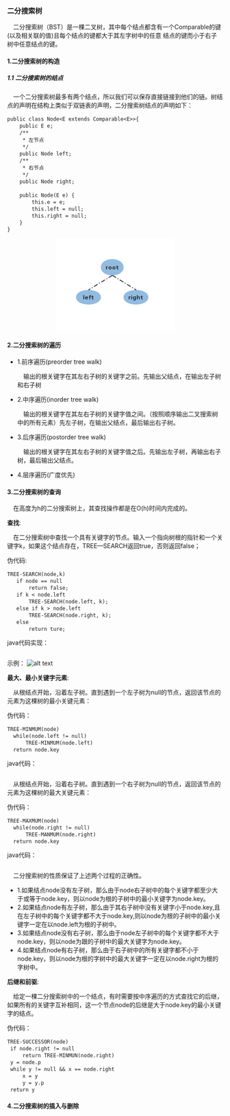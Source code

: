  ### 二分搜索树
 &ensp;&ensp;二分搜索树（BST）是一棵二叉树，其中每个结点都含有一个Comparable的键(以及相关联的值)且每个结点的键都大于其左字树中的任意
 结点的键而小于右子树中任意结点的键。
#### 1.二分搜索树的构造
##### 1.1 二分搜索树的结点
&ensp;&ensp;一个二分搜索树最多有两个结点，所以我们可以保存直接链接到他们的链。树结点的声明在结构上类似于双链表的声明，二分搜索树结点的声明如下：
```
public class Node<E extends Comparable<E>>{
    public E e;
    /**
     * 左节点
     */
    public Node left;
    /**
     * 右节点
     */
    public Node right;

    public Node(E e) {
        this.e = e;
        this.left = null;
        this.right = null;
    }
}
```

<div align="center">
     <img src="https://github.com/FunCheney/data-structure/blob/master/src/main/java/com/fchen/datastructure/tree/image/node.jpg">
  </div>
  
#### 2.二分搜索树的遍历
* 1.前序遍历(preorder tree walk)

   &ensp;&ensp;输出的根关键字在其左右子树的关键字之前。先输出父结点，在输出左子树和右子树
* 2.中序遍历(inorder tree walk)

   &ensp;&ensp;输出的根关键字在其左右子树的关键字值之间。（按照顺序输出二叉搜索树中的所有元素）先左子树，在输出父结点，最后输出右子树。
* 3.后序遍历(postorder tree walk)

   &ensp;&ensp;输出的根关键字在其左右子树的关键字值之后。先输出左子树，再输出右子树，最后输出父结点。

* 4.层序遍历(广度优先)

 #### 3.二分搜索树的查询
 &ensp;&ensp;在高度为h的二分搜索树上，其查找操作都是在O(h)时间内完成的。
 
**查找**:
 
 &ensp;&ensp;在二分搜索树中查找一个具有关键字的节点。输入一个指向树根的指针和一个关键字k，如果这个结点存在，TREE—SEARCH返回true，否则返回false；
 
 伪代码:
 ```$xslt
TREE-SEARCH(node,k)
    if node == null
        return false;
    if k < node.left
        TREE-SEARCH(node.left, k);
    else if k > node.left
        TREE-SEARCH(node.right, k);
    else 
        return ture; 
```
 java代码实现：
 ```$xslt

```
示例：
 ![alt text](./linkedlist/data-mapper.png "Data Mapper")
 
 **最大、最小关键字元素**:
 
 &ensp;&ensp;从根结点开始，沿着左子树。直到遇到一个左子树为null的节点，返回该节点的元素为这棵树的最小关键元素：
 
 伪代码：
 ```$xslt
TREE-MINMUM(node)
   while(node.left != null)
       TREE-MINMUM(node.left)
   return node.key
```
java代码：
```$xslt

```
&ensp;&ensp;从根结点开始，沿着右子树。直到遇到一个右子树为null的节点，返回该节点的元素为这棵树的最大关键元素：

 伪代码：
 ```$xslt
TREE-MAXMUM(node)
   while(node.right != null)
       TREE-MANMUM(node.right)
   return node.key
```
java代码：
```$xslt

```

&ensp;&ensp;二分搜索树的性质保证了上述两个过程的正确性。
*  1.如果结点node没有左子树，那么由于node右子树中的每个关键字都至少大于或等于node.key，则以node为根的子树中的最小关键字为node.key。
*  2.如果结点node有左子树，那么由于其右子树中没有关键字小于node.key,且在左子树中的每个关键字都不大于node.key,则以node为根的子树中的最小关键字一定在以node.left为根的子树中。
*  3.如果结点node没有右子树，那么由于node左子树中的每个关键字都不大于node.key，则以node为跟的子树中的最大关键字为node.key。
*  4.如果结点node有右子树，那么由于右子树中的所有关键字都不小于node.key，则以node为根的字树中的最大关键字一定在以node.right为根的字树中。

**后继和前驱**:

 &ensp;&ensp;给定一棵二分搜索树中的一个结点，有时需要按中序遍历的方式查找它的后继，如果所有的关键字互补相同，这一个节点node的后继是大于node.key的最小关键字的结点。
 
 伪代码：
 ```
TREE-SUCCESSOR(node)
  if node.right != null
      return TREE-MINMUN(node.right)
  y = node.p
  while y != null && x == node.right
      x = y
      y = y.p
  return y
```
 #### 4.二分搜索树的插入与删除
 

